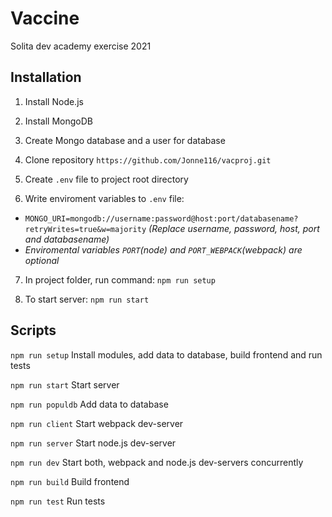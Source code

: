 # Vaccine

Solita dev academy exercise 2021

## Installation

1. Install Node.js

2. Install MongoDB

3. Create Mongo database and a user for database

4. Clone repository `https://github.com/Jonne116/vacproj.git`

5. Create `.env` file to project root directory

6. Write enviroment variables to `.env` file:

* `MONGO_URI=mongodb://username:password@host:port/databasename?retryWrites=true&w=majority` *(Replace username, password, host, port and databasename)*
* *Enviromental variables `PORT`(node) and `PORT_WEBPACK`(webpack) are optional*

7. In project folder, run command:
`npm run setup`

8. To start server:
`npm run start`

## Scripts

`npm run setup` Install modules, add data to database, build frontend and run tests

`npm run start` Start server

`npm run populdb` Add data to database

`npm run client` Start webpack dev-server

`npm run server` Start node.js dev-server

`npm run dev` Start both, webpack and node.js dev-servers concurrently

`npm run build` Build frontend

`npm run test` Run tests